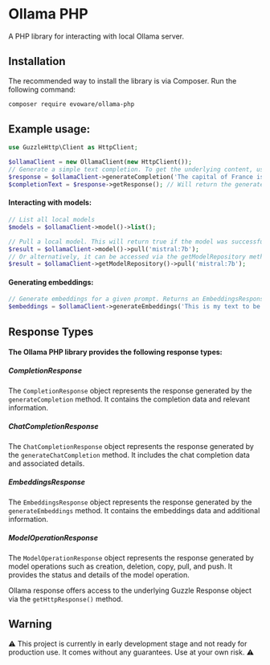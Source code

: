 # Ollama PHP
A PHP library for interacting with local Ollama server.

## Installation
The recommended way to install the library is via Composer. Run the following command:
```bash
composer require evoware/ollama-php
```

## Example usage:
```php
use GuzzleHttp\Client as HttpClient;

$ollamaClient = new OllamaClient(new HttpClient());
// Generate a simple text completion. To get the underlying content, use the getResponse() method.
$response = $ollamaClient->generateCompletion('The capital of France is ', ['model' => 'mistral:7b']); 
$completionText = $response->getResponse(); // Will return the generated completion text.
```

#### Interacting with models:
```php
// List all local models
$models = $ollamaClient->model()->list();

// Pull a local model. This will return true if the model was successfully pulled or false on error.
$result = $ollamaClient->model()->pull('mistral:7b');
// Or alternatively, it can be accessed via the getModelRepository method:
$result = $ollamaClient->getModelRepository()->pull('mistral:7b');
```

#### Generating embeddings:
```php
// Generate embeddings for a given prompt. Returns an EmbeddingsResponse object. Underlying data is an embedding array.
$embeddings = $ollamaClient->generateEmbeddings('This is my text to be embedded.', 'nomic-embed-text');
```

## Response Types
#### The Ollama PHP library provides the following response types:


##### CompletionResponse
The `CompletionResponse` object represents the response generated by the `generateCompletion` method. It contains the completion data and relevant information.

##### ChatCompletionResponse
The `ChatCompletionResponse` object represents the response generated by the `generateChatCompletion` method. It includes the chat completion data and associated details.

##### EmbeddingsResponse
The `EmbeddingsResponse` object represents the response generated by the `generateEmbeddings` method. It contains the embeddings data and additional information.

##### ModelOperationResponse
The `ModelOperationResponse` object represents the response generated by model operations such as creation, deletion, copy, pull, and push. It provides the status and details of the model operation.

Ollama response offers access to the underlying Guzzle Response object via the `getHttpResponse()` method.

## Warning
⚠️ This project is currently in early development stage and not ready for production use. It comes without any guarantees. Use at your own risk. ⚠️


